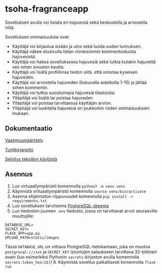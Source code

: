 # tsoha-fragranceapp
Sovelluksen avulla voi listata eri hajuvesiä sekä keskustella ja arvostella niitä.

Sovelluksen ominaisuuksia ovat:

* Käyttäjä voi kirjautua sisään ja ulos sekä luoda uuden tunnuksen.
* Käyttäjä näkee etusivulla listan viimeisimmin kommentoiduista hajuvesistä.
* Käyttäjä voi hakea sovelluksessa hajuvesiä sekä tutkia kutakin hajuvettä sen oman sivuston kautta.
* Käyttäjä voi lisätä profiiliinsa tiedon siitä, että omistaa kyseisen hajuveden.
* Käyttäjä voi arvostella hajuveden (liukuvalla asteikolla 1-10) ja jättää siihen kommentin.
* Käyttäjä voi tutkia suosituimpia hajuvesiä tilastoista.
* Ylläpitäjä voi lisätä tai poistaa hajuveden.
* Ylläpitäjä voi poistaa tarvittaessa käyttäjän arvion.
* Ylläpitäjä voi luokitella hajuvesiä eri joukkoihin niiden ominaisuuksien mukaan.


## Dokumentaatio
[Vaatimusmäärittely](https://github.com/immone/tsoha-fragranceapp/blob/main/documentation/vaatimusmaarittely.md)

[Tuntikirjanpito](https://github.com/immone/tsoha-fragranceapp/blob/main/documentation/tuntikirjanpito.md)

[Selvitys tekoälyn käytöstä](https://github.com/immone/tsoha-fragranceapp/blob/main/documentation/tekoalyn_kaytto.md)

## Asennus

1. Luo virtuaaliympäristö komennolla `python3 -m venv venv`
2. Käynnistä virtuaaliympäristö komennolla `source venv/bin/activate`
3. Asenna ohjelmiston riippuvuudet komennolla `pip install -r requirements.txt`
4. Luo sovelluksen tarvitsema [PostgreSQL-skeema](https://github.com/immone/tsoha-fragranceapp/blob/main/data/schema.sql)
5. Luo tiedoston juureen `.env` tiedosto, jossa on tarvittavat arvot seuraaville muuttujille:
```
DATABASE_URL=
SECRET_KEY=
FLASK_APP=app.py
UPLOAD_PATH=static/images
```
Tässä `DATABASE_URL` on viittaus  PostgreSQL-tietokantaan, joka on muotoa `postgresql:///xxx` ja `SECRET_KEY` istuntojen salaukseen tarvittava 32-bittinen avain (luo esimerkiksi Pythonin `secrets`-kirjaston avulla komennolla `secrets.token_hex(16)`)
6. Käynnistä sovellus paikallisesti komennolla `flask run`
